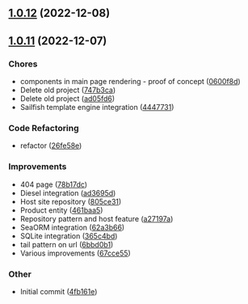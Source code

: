 ## [1.0.12](https://github.com/averichev/veruna/compare/v1.0.11...v1.0.12) (2022-12-08)

## [1.0.11](https://github.com/averichev/veruna/compare/v1.0.10...v1.0.11) (2022-12-07)

### Chores

- components in main page rendering - proof of concept ([0600f8d](https://github.com/averichev/veruna/commit/0600f8d23dfd01a553258d27673569f3c4d1bb23))
- Delete old project ([747b3ca](https://github.com/averichev/veruna/commit/747b3ca99f51c676507239a14f0a1b64c9105894))
- Delete old project ([ad05fd6](https://github.com/averichev/veruna/commit/ad05fd614466ec1fefed8c4649113be0ab5d0bc6))
- Sailfish template engine integration ([4447731](https://github.com/averichev/veruna/commit/444773145d089e9681616b833d1b9d3799757ed3))

### Code Refactoring

- refactor ([26fe58e](https://github.com/averichev/veruna/commit/26fe58e4562da25ef4d319d788fcc53228b65cdb))

### Improvements

- 404 page ([78b17dc](https://github.com/averichev/veruna/commit/78b17dc7bbd7196b77dd21b33c543d108faf0a3c))
- Diesel integration ([ad3695d](https://github.com/averichev/veruna/commit/ad3695d8136a3e0e26ffae8c8725ae670a892aa4))
- Host site repository ([805ce31](https://github.com/averichev/veruna/commit/805ce311e5ac634df8b122619d8caaef2fd57d95))
- Product entity ([461baa5](https://github.com/averichev/veruna/commit/461baa5035aef67d1ba03385e9cd8b27431c7970))
- Repository pattern and host feature ([a27197a](https://github.com/averichev/veruna/commit/a27197aba4ec684f64f25ad56069fbde0af5d1ac))
- SeaORM integration ([62a3b66](https://github.com/averichev/veruna/commit/62a3b66c44e492090d307df16b1106326fb35bae))
- SQLite integration ([365c4bd](https://github.com/averichev/veruna/commit/365c4bd8b7c6dd0e49a036e2aca9b24d78a57651))
- tail pattern on url ([6bbd0b1](https://github.com/averichev/veruna/commit/6bbd0b11001646ac14f76ff26ecb2ded31d8a308))
- Various improvements ([67cce55](https://github.com/averichev/veruna/commit/67cce555028066bc16f09ba042a3dd75644d1a95))

### Other

- Initial commit ([4fb161e](https://github.com/averichev/veruna/commit/4fb161e1562c75dac9b803d9cd548c16c4e2f21f))
